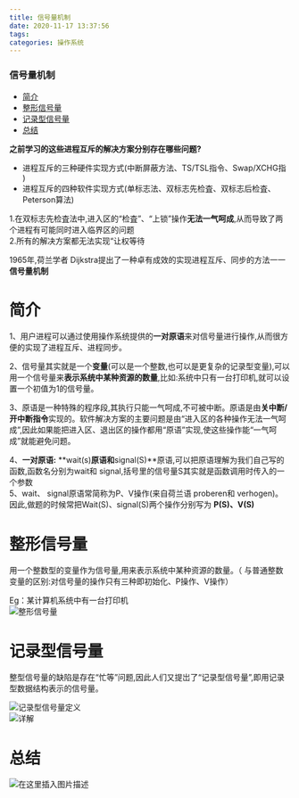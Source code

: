 ```yaml
---
title: 信号量机制
date: 2020-11-17 13:37:56
tags: 
categories: 操作系统
---
```


<!--more-->

### 信号量机制

- [简介](#_15)
- [整形信号量](#_27)
- [记录型信号量](#_33)
- [总结](#_39)

**之前学习的这些进程互斥的解决方案分别存在哪些问题\?**

- 进程互斥的三种硬件实现方式\(中断屏蔽方法、TS/TSL指令、Swap/XCHG指 \)
- 进程互斥的四种软件实现方式\(单标志法、双标志先检査、双标志后检査、Peterson算法\)

1.在双标志先检査法中,进入区的“检査”、“上锁”操作**无法一气呵成**,从而导致了两个进程有可能同时进入临界区的问题  
2.所有的解决方案都无法实现“让权等待

1965年,荷兰学者 Dijkstra提出了一种卓有成效的实现进程互斥、同步的方法一一**信号量机制**

# 简介

1、用户进程可以通过使用操作系统提供的**一对原语**来对信号量进行操作,从而很方便的实现了进程互斥、进程同步。

2、信号量其实就是一个**变量**\(可以是一个整数,也可以是更复杂的记录型变量\),可以用一个信号量来**表示系统中某种资源的数量**,比如:系统中只有一台打印机,就可以设置一个初值为1的信号量。

3、原语是一种特殊的程序段,其执行只能一气呵成,不可被中断。原语是由**关中断/开中断指令**实现的。软件解决方案的主要问题是由“进入区的各种操作无法一气呵成”,因此如果能把进入区、退出区的操作都用“原语”实现,使这些操作能“一气呵成”就能避免问题。

4、**一对原语:** **wait\(s\)**原语和**signal\(S\)**原语,可以把原语理解为我们自己写的函数,函数名分别为wait和 signal,括号里的信号量S其实就是函数调用时传入的一个参数  
5、wait、 signal原语常简称为P、Ⅴ操作\(来自荷兰语 proberen和 verhogen\)。因此,做题的时候常把Wait\(S\)、signal\(S\)两个操作分别写为 **P\(S\)、V\(S\)**

# 整形信号量

用一个整数型的变量作为信号量,用来表示系统中某种资源的数量。（ 与普通整数变量的区别:对信号量的操作只有三种即初始化、P操作、V操作）

Eg：某计算机系统中有一台打印机  
![整形信号量](https://img-blog.csdnimg.cn/20201117132549553.png?x-oss-process=image/watermark,type_ZmFuZ3poZW5naGVpdGk,shadow_10,text_aHR0cHM6Ly9ibG9nLmNzZG4ubmV0L3FxXzIxMDQwNTU5,size_16,color_FFFFFF,t_70#pic_center)

# 记录型信号量

整型信号量的缺陷是存在“忙等”问题,因此人们又提岀了“记录型信号量”,即用记录型数据结构表示的信号量。

![记录型信号量定义](https://img-blog.csdnimg.cn/20201117133105919.png?x-oss-process=image/watermark,type_ZmFuZ3poZW5naGVpdGk,shadow_10,text_aHR0cHM6Ly9ibG9nLmNzZG4ubmV0L3FxXzIxMDQwNTU5,size_16,color_FFFFFF,t_70#pic_center)  
![详解](https://img-blog.csdnimg.cn/2020111713345296.png?x-oss-process=image/watermark,type_ZmFuZ3poZW5naGVpdGk,shadow_10,text_aHR0cHM6Ly9ibG9nLmNzZG4ubmV0L3FxXzIxMDQwNTU5,size_16,color_FFFFFF,t_70#pic_center)

# 总结

![在这里插入图片描述](https://img-blog.csdnimg.cn/20201117133657245.png?x-oss-process=image/watermark,type_ZmFuZ3poZW5naGVpdGk,shadow_10,text_aHR0cHM6Ly9ibG9nLmNzZG4ubmV0L3FxXzIxMDQwNTU5,size_16,color_FFFFFF,t_70#pic_center)